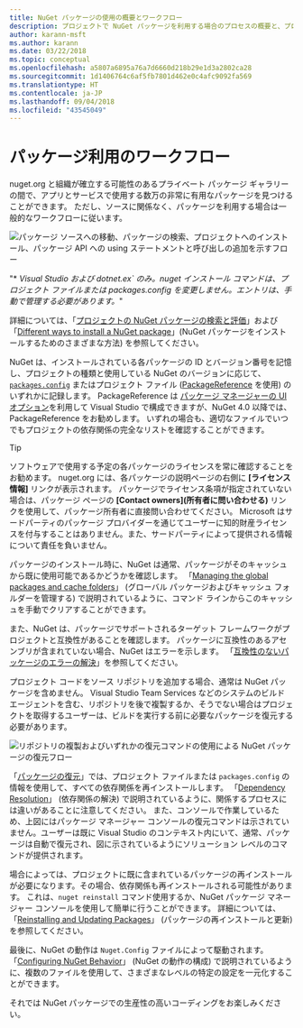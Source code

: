 ```yaml
---
title: NuGet パッケージの使用の概要とワークフロー
description: プロジェクトで NuGet パッケージを利用する場合のプロセスの概要と、プロセスの他の特定の部分へのリンク。
author: karann-msft
ms.author: karann
ms.date: 03/22/2018
ms.topic: conceptual
ms.openlocfilehash: a5807a6895a76a7d6660d218b29e1d3a2802ca28
ms.sourcegitcommit: 1d1406764c6af5fb7801d462e0c4afc9092fa569
ms.translationtype: HT
ms.contentlocale: ja-JP
ms.lasthandoff: 09/04/2018
ms.locfileid: "43545049"
---
```

# <a name="package-consumption-workflow"></a>パッケージ利用のワークフロー

nuget.org と組織が確立する可能性のあるプライベート パッケージ ギャラリーの間で、アプリとサービスで使用する数万の非常に有用なパッケージを見つけることができます。 ただし、ソースに関係なく、パッケージを利用する場合は一般的なワークフローに従います。

![パッケージ ソースへの移動、パッケージの検索、プロジェクトへのインストール、パッケージ API への using ステートメントと呼び出しの追加を示すフロー](media/Overview-01-GeneralFlow.png)

"\* _Visual Studio および dotnet.ex` のみ。nuget インストール コマンドは、プロジェクト ファイルまたは packages.config を変更しません。エントリは、手動で管理する必要があります。_"

詳細については、「[プロジェクトの NuGet パッケージの検索と評価](../consume-packages/finding-and-choosing-packages.md)」および「[Different ways to install a NuGet package](ways-to-install-a-package.md)」(NuGet パッケージをインストールするためのさまざまな方法) を参照してください。

NuGet は、インストールされている各パッケージの ID とバージョン番号を記憶し、プロジェクトの種類と使用している NuGet のバージョンに応じて、[`packages.config`](../reference/packages-config.md) またはプロジェクト ファイル ([PackageReference](../consume-packages/package-references-in-project-files.md) を使用) のいずれかに記録します。 PackageReference は [パッケージ マネージャーの UI オプション](../tools/package-manager-ui.md)を利用して Visual Studio で構成できますが、NuGet 4.0 以降では、PackageReference をお勧めします。 いずれの場合も、適切なファイルでいつでもプロジェクトの依存関係の完全なリストを確認することができます。

> [!Tip]
> ソフトウェアで使用する予定の各パッケージのライセンスを常に確認することをお勧めます。 nuget.org には、各パッケージの説明ページの右側に **[ライセンス情報]** リンクが表示されます。 パッケージでライセンス条項が指定されていない場合は、パッケージ ページの **[Contact owners]\(所有者に問い合わせる\)** リンクを使用して、パッケージ所有者に直接問い合わせてください。 Microsoft はサードパーティのパッケージ プロバイダーを通じてユーザーに知的財産ライセンスを付与することはありません。また、サードパーティによって提供される情報について責任を負いません。

パッケージのインストール時に、NuGet は通常、パッケージがそのキャッシュから既に使用可能であるかどうかを確認します。 「[Managing the global packages and cache folders](../consume-packages/managing-the-global-packages-and-cache-folders.md)」 (グローバル パッケージおよびキャッシュ フォルダーを管理する) で説明されているように、コマンド ラインからこのキャッシュを手動でクリアすることができます。

また、NuGet は、パッケージでサポートされるターゲット フレームワークがプロジェクトと互換性があることを確認します。 パッケージに互換性のあるアセンブリが含まれていない場合、NuGet はエラーを示します。 「[互換性のないパッケージのエラーの解決](dependency-resolution.md#resolving-incompatible-package-errors)」を参照してください。

プロジェクト コードをソース リポジトリを追加する場合、通常は NuGet パッケージを含めません。 Visual Studio Team Services などのシステムのビルド エージェントを含む、リポジトリを後で複製するか、そうでない場合はプロジェクトを取得するユーザーは、ビルドを実行する前に必要なパッケージを復元する必要があります。

![リポジトリの複製およびいずれかの復元コマンドの使用による NuGet パッケージの復元フロー](media/Overview-02-RestoreFlow.png)

「[パッケージの復元](../consume-packages/package-restore.md)」では、プロジェクト ファイルまたは `packages.config` の情報を使用して、すべての依存関係を再インストールします。 「[Dependency Resolution](../consume-packages/dependency-resolution.md)」 (依存関係の解決) で説明されているように、関係するプロセスには違いがあることに注意してください。 また、コンソールで作業しているため、上図にはパッケージ マネージャー コンソールの復元コマンドは示されていません。ユーザーは既に Visual Studio のコンテキスト内にいて、通常、パッケージは自動で復元され、図に示されているようにソリューション レベルのコマンドが提供されます。

場合によっては、プロジェクトに既に含まれているパッケージの再インストールが必要になります。その場合、依存関係も再インストールされる可能性があります。 これは、`nuget reinstall` コマンド使用するか、NuGet パッケージ マネージャー コンソールを使用して簡単に行うことができます。 詳細については、「[Reinstalling and Updating Packages](../consume-packages/reinstalling-and-updating-packages.md)」 (パッケージの再インストールと更新) を参照してください。

最後に、NuGet の動作は `Nuget.Config` ファイルによって駆動されます。 「[Configuring NuGet Behavior](../consume-packages/configuring-nuget-behavior.md)」 (NuGet の動作の構成) で説明されているように、複数のファイルを使用して、さまざまなレベルの特定の設定を一元化することができます。

それでは NuGet パッケージでの生産性の高いコーディングをお楽しみください。
